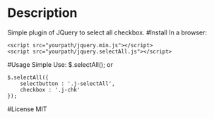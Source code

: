 # Description
Simple plugin of JQuery to select all checkbox.
#Install
In a browser:

    <script src="yourpath/jquery.min.js"></script>
    <script src="yourpath/jquery.selectAll.js"></script>
    
#Usage
Simple Use:
     $.selectAll();
or

    $.selectAll({
        selectbutton : '.j-selectAll', 
        checkbox : '.j-chk' 
    });
#License
MIT